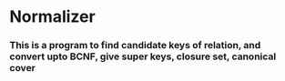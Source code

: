# Normalizer
### This is a program to find candidate keys of relation, and convert upto BCNF, give super keys, closure set, canonical cover
